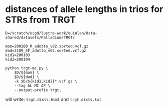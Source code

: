 # distances of allele lengths in trios for STRs from TRGT

```
D=/scratch/ucgd/lustre-work/quinlan/data-shared/datasets/Palladium/TRGT/

mom=200100_M_adotto_v02.sorted.vcf.gz
dad=2189_SF_adotto_v02.sorted.vcf.gz
kid1=200103
kid2=200104

python trgt-mc.py \
	$D/${mom} \
	$D/${dad} \
	-k $D/${kid1,kid2}*.vcf.gz \
	--tag AL MC AP \
	--output-prefix trgt.
```

will write: `trgt.dists.html` and `trgt.dists.txt`

